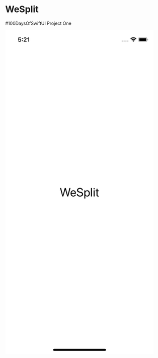# WeSplit
#100DaysOfSwiftUI Project One 

![alt text](https://github.com/1Soyebo/WeSplit/blob/master/images/image1.png "Logo Title Text 1")

